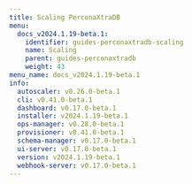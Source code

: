 ```yaml
---
title: Scaling PerconaXtraDB
menu:
  docs_v2024.1.19-beta.1:
    identifier: guides-perconaxtradb-scaling
    name: Scaling
    parent: guides-perconaxtradb
    weight: 43
menu_name: docs_v2024.1.19-beta.1
info:
  autoscaler: v0.26.0-beta.1
  cli: v0.41.0-beta.1
  dashboard: v0.17.0-beta.1
  installer: v2024.1.19-beta.1
  ops-manager: v0.28.0-beta.1
  provisioner: v0.41.0-beta.1
  schema-manager: v0.17.0-beta.1
  ui-server: v0.17.0-beta.1
  version: v2024.1.19-beta.1
  webhook-server: v0.17.0-beta.1
---
```


